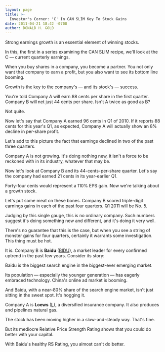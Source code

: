 ```yaml
---
layout: page
title: >-
  Investor's Corner: 'C' In CAN SLIM Key To Stock Gains
date: 2011-04-21 18:42 -0700
author: DONALD H. GOLD
---
```





Strong earnings growth is an essential element of winning stocks.

  

In this, the first in a series examining the CAN SLIM recipe, we'll look at the C — current quarterly earnings.

  

When you buy shares in a company, you become a partner. You not only want that company to earn a profit, but you also want to see its bottom line booming.

  

Growth is the key to the company's — and its stock's — success.

  

You're told Company A will earn 88 cents per share in the first quarter. Company B will net just 44 cents per share. Isn't A twice as good as B?

  

Not quite.

  

Now let's say that Company A earned 96 cents in Q1 of 2010. If it reports 88 cents for this year's Q1, as expected, Company A will actually show an 8% decline in per-share profit.

  

Let's add to this picture the fact that earnings declined in two of the past three quarters.

  

Company A is not growing. It's doing nothing new, it isn't a force to be reckoned with in its industry, whatever that may be.

  

Now let's look at Company B and its 44-cents-per-share quarter. Let's say the company had earned 21 cents in its year-earlier Q1.

  

Forty-four cents would represent a 110% EPS gain. Now we're talking about a growth stock.

  

Let's put some meat on these bones. Company B scored triple-digit earnings gains in each of the past four quarters. Q1 2011 will be No. 5.

  

Judging by this single gauge, this is no ordinary company. Such numbers suggest it's doing something new and different, and it's doing it very well.

  

There's no guarantee that this is the case, but when you see a string of monster gains for four quarters, certainly it warrants some investigation. This thing must be hot.

  

It is. Company B is **Baidu** ([BIDU](https://research.investors.com/quote.aspx?symbol=BIDU)), a market leader for every confirmed uptrend in the past few years. Consider its story:

  

Baidu is the biggest search engine in the biggest-ever emerging market.

  

Its population — especially the younger generation — has eagerly embraced technology. China's online ad market is booming.

  

And Baidu, with a near-80% share of the search engine market, isn't just sitting in the sweet spot. It's hogging it.

  

Company A is **Loews** ([L](https://research.investors.com/quote.aspx?symbol=L)), a diversified insurance company. It also produces and pipelines natural gas.

  

The stock has been moving higher in a slow-and-steady way. That's fine.

  

But its mediocre Relative Price Strength Rating shows that you could do better with your capital.

  

With Baidu's healthy RS Rating, you almost can't do better.




